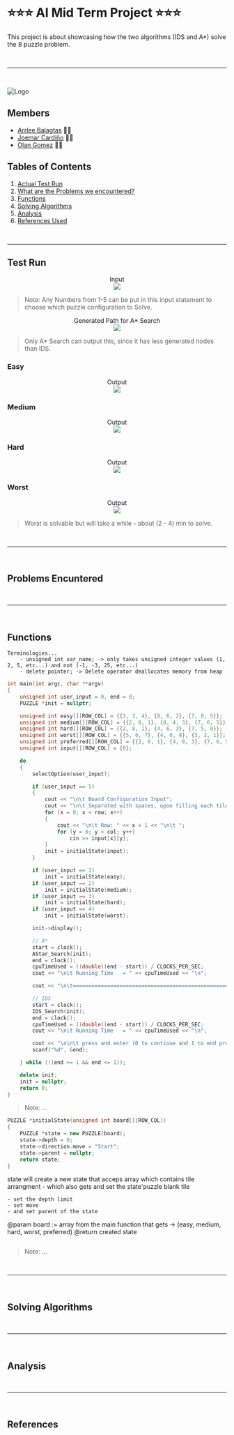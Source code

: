 # ⭐️⭐️⭐️ **AI Mid Term Project** ⭐️⭐️⭐️

This project is about showcasing how the two algorithms (IDS and A*) solve the 8 puzzle problem.

<br>

---

<br>

![Logo](https://static.vecteezy.com/system/resources/previews/000/371/208/original/vector-welcome-hand-drawn-text.jpg)

## Members

- [Arrlee Balagtas](https://www.facebook.com/100004747590876/ "Arrlee Balagtas") ✌🏻
- [Joemar Cardiño](https://github.com/joemar25 "Joemar's Github") 👋🏻
- [Olan Gomez](https://github.com/AdrianJones23 "Olan Gomez") 🤙🏻

## Tables of Contents

1. [Actual Test Run](#test-run)
2. [What are the Problems we encountered?](#problems-encuntered)
3. [Functions](#functions)
4. [Solving Algorithms](#solving-algorithms)
5. [Analysis](#analysis)
6. [References Used](#references)

<br>

---

## Test Run

<p align="center"> Input <br> <img align="center" src="https://github.com/joemar25/Files/blob/main/easy-in.PNG?raw=true"> </p>

> Note: Any Numbers from 1-5 can be put in this input statement to choose which puzzle configuration to Solve.

<p align="center"> Generated Path for A* Search <br> <img align="center" src="https://github.com/joemar25/Files/blob/main/ai-mid-term-out.PNG?raw=true" > </p>

> Only A* Search can output this, since it has less generated nodes than IDS.

### Easy

<p align="center"> Output <br> <img align="center" src="https://github.com/joemar25/Files/blob/main/easy-out.PNG?raw=true" > </p>

### Medium

<p align="center"> Output <br> <img align="center" src="https://github.com/joemar25/Files/blob/main/medium-out.PNG?raw=true" > </p>

### Hard

<p align="center"> Output <br> <img align="center" src="https://github.com/joemar25/Files/blob/main/hard-out.PNG?raw=true" > </p>

### Worst

<p align="center"> Output <br> <img align="center" src="https://github.com/joemar25/Files/blob/main/worst-out.PNG?raw=true" > </p>

> Worst is solvable but will take a while - about (2 - 4) min to solve.

<br>

---

<br>

## Problems Encuntered

<br>

---

<br>

## Functions

```
Terminologies...
    - unsigned int var_name; -> only takes unsigned integer values (1, 2, 5, etc...) and not (-1, -3, 25, etc...)
    - delete pointer; -> Delete operator deallocates memory from heap
```

```c++
int main(int argc, char **argv)
{
    unsigned int user_input = 0, end = 0;
    PUZZLE *init = nullptr;

    unsigned int easy[][ROW_COL] = {{1, 3, 4}, {8, 6, 2}, {7, 0, 5}};
    unsigned int medium[][ROW_COL] = {{2, 8, 1}, {0, 4, 3}, {7, 6, 5}};
    unsigned int hard[][ROW_COL] = {{2, 8, 1}, {4, 6, 3}, {7, 5, 0}};
    unsigned int worst[][ROW_COL] = {{5, 6, 7}, {4, 0, 8}, {3, 2, 1}};
    unsigned int preferred[][ROW_COL] = {{2, 0, 1}, {4, 8, 3}, {7, 6, 5}};
    unsigned int input[][ROW_COL] = {0};

    do
    {
        selectOption(user_input);

        if (user_input == 5)
        {
            cout << "\n\t Board Configuration Input";
            cout << "\n\t Separated with spaces, upon filling each tile...\n";
            for (x = 0; x < row; x++)
            {
                cout << "\n\t Row: " << x + 1 << "\n\t ";
                for (y = 0; y < col; y++)
                    cin >> input[x][y];
            }
            init = initialState(input);
        }

        if (user_input == 1)
            init = initialState(easy);
        if (user_input == 2)
            init = initialState(medium);
        if (user_input == 3)
            init = initialState(hard);
        if (user_input == 4)
            init = initialState(worst);

        init->display();

        // A*
        start = clock();
        AStar_Search(init);
        end = clock();
        cpuTimeUsed = ((double)(end - start)) / CLOCKS_PER_SEC;
        cout << "\n\t Running Time   = " << cpuTimeUsed << "\n";

        cout << "\n\t=================================================================================\n";

        // IDS
        start = clock();
        IDS_Search(init);
        end = clock();
        cpuTimeUsed = ((double)(end - start)) / CLOCKS_PER_SEC;
        cout << "\n\t Running Time   = " << cpuTimeUsed << "\n";

        cout << "\n\n\t press and enter (0 to continue and 1 to end program): ";
        scanf("%d", &end);

    } while (!(end >= 1 && end <= 1));

    delete init;
    init = nullptr;
    return 0;
}
```

> Note: ...

```c++
PUZZLE *initialState(unsigned int board[][ROW_COL])
{
    PUZZLE *state = new PUZZLE(board);
    state->depth = 0;
    state->direction.move = "Start";
    state->parent = nullptr;
    return state;
}

```

state will create a new state that acceps array which contains tile arrangment
    - which also gets and set the state'puzzle blank tile

    - set the depth limit
    - set move
    - and set parent of the state

@param board := array from the main function that gets -> (easy, medium, hard, worst, preferred)
@return created state

```

```

> Note: ...

<br>

---

<br>

## Solving Algorithms

<br>

---

<br>

## Analysis

<br>

---

<br>

## References
